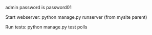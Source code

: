 
admin password is password01

Start webserver: python manage.py runserver (from mysite parent)

Run tests: python manage.py test polls



